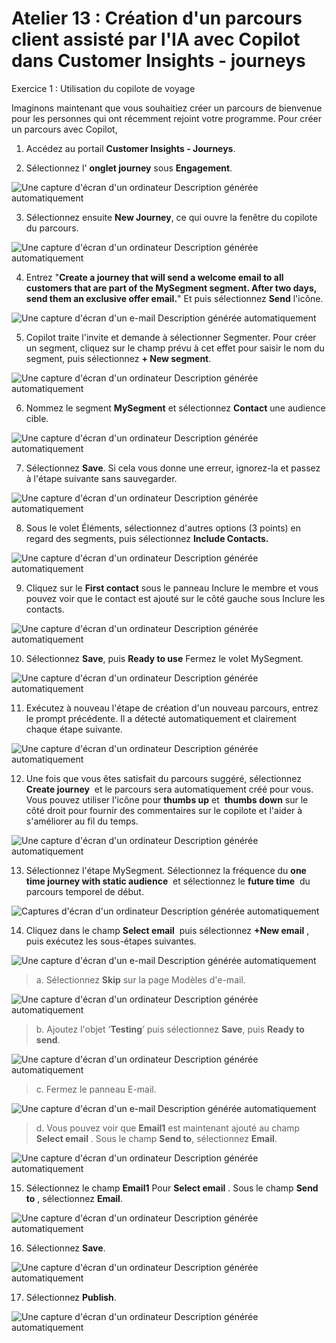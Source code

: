 # Atelier 13 : Création d'un parcours client assisté par l'IA avec Copilot dans Customer Insights - journeys

Exercice 1 : Utilisation du copilote de voyage

Imaginons maintenant que vous souhaitiez créer un parcours de bienvenue
pour les personnes qui ont récemment rejoint votre programme. Pour créer
un parcours avec Copilot,

1.  Accédez au portail **Customer Insights - Journeys**.

2.  Sélectionnez l' **onglet journey** sous **Engagement**.

![Une capture d'écran d'un ordinateur Description générée
automatiquement](./media/image1.png)

3.  Sélectionnez ensuite **New Journey**, ce qui ouvre la fenêtre du
    copilote du parcours.

![Une capture d'écran d'un ordinateur Description générée
automatiquement](./media/image2.png)

4.  Entrez "**Create a journey that will send a welcome email to all
    customers that are part of the MySegment segment. After two days,
    send them an exclusive offer email.**" Et puis sélectionnez **Send**
    l'icône.

![Une capture d'écran d'un e-mail Description générée
automatiquement](./media/image3.png)

5.  Copilot traite l'invite et demande à sélectionner Segmenter. Pour
    créer un segment, cliquez sur le champ prévu à cet effet pour saisir
    le nom du segment, puis sélectionnez **+ New segment**.

![Une capture d'écran d'un ordinateur Description générée
automatiquement](./media/image4.png)

6.  Nommez le segment **MySegment** et sélectionnez **Contact** une
    audience cible.

![Une capture d'écran d'un ordinateur Description générée
automatiquement](./media/image5.png)

7.  Sélectionnez **Save**. Si cela vous donne une erreur, ignorez-la et
    passez à l'étape suivante sans sauvegarder.

![Une capture d'écran d'un ordinateur Description générée
automatiquement](./media/image6.png)

8.  Sous le volet Éléments, sélectionnez d'autres options (3 points) en
    regard des segments, puis sélectionnez **Include Contacts.**

![Une capture d'écran d'un ordinateur Description générée
automatiquement](./media/image7.png)

9.  Cliquez sur le **First contact** sous le panneau Inclure le membre
    et vous pouvez voir que le contact est ajouté sur le côté gauche
    sous Inclure les contacts.

![Une capture d'écran d'un ordinateur Description générée
automatiquement](./media/image8.png)

10. Sélectionnez **Save**, puis **Ready to use** Fermez le volet
    MySegment.

![Une capture d'écran d'un ordinateur Description générée
automatiquement](./media/image9.png)

11. Exécutez à nouveau l'étape de création d'un nouveau parcours, entrez
    le prompt précédente. Il a détecté automatiquement et clairement
    chaque étape suivante.

![Une capture d'écran d'un ordinateur Description générée
automatiquement](./media/image10.png)

12. Une fois que vous êtes satisfait du parcours suggéré, sélectionnez
    **Create journey**  et le parcours sera automatiquement créé pour
    vous. Vous pouvez utiliser l'icône pour **thumbs up** et  **thumbs
    down** sur le côté droit pour fournir des commentaires sur le
    copilote et l'aider à s'améliorer au fil du temps.

![Une capture d'écran d'un ordinateur Description générée
automatiquement](./media/image11.png)

13. Sélectionnez l'étape MySegment. Sélectionnez la fréquence du **one
    time journey with static audience**  et sélectionnez le **future
    time**  du parcours temporel de début.

![Captures d'écran d'un ordinateur Description générée
automatiquement](./media/image12.png)

14. Cliquez dans le champ **Select email**  puis sélectionnez **+New
    email** , puis exécutez les sous-étapes suivantes.

![Une capture d'écran d'un e-mail Description générée
automatiquement](./media/image13.png)

> a\. Sélectionnez **Skip** sur la page Modèles d'e-mail.

![Une capture d'écran d'un ordinateur Description générée
automatiquement](./media/image14.png)

> b\. Ajoutez l'objet ‘**Testing**’ puis sélectionnez **Save**, puis
> **Ready to send**.

![Une capture d'écran d'un ordinateur Description générée
automatiquement](./media/image15.png)

> c\. Fermez le panneau E-mail.

![Une capture d'écran d'un e-mail Description générée
automatiquement](./media/image16.png)

> d\. Vous pouvez voir que **Email1** est maintenant ajouté au champ
> **Select email** . Sous le champ **Send to**, sélectionnez **Email**.

![Une capture d'écran d'un ordinateur Description générée
automatiquement](./media/image17.png)

15. Sélectionnez le champ **Email1** Pour **Select email** . Sous le
    champ **Send to** , sélectionnez **Email**.

![Une capture d'écran d'un ordinateur Description générée
automatiquement](./media/image18.png)

16. Sélectionnez **Save**.

![Une capture d'écran d'un ordinateur Description générée
automatiquement](./media/image19.png)

17. Sélectionnez **Publish**.

![Une capture d'écran d'un ordinateur Description générée
automatiquement](./media/image20.png)
